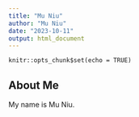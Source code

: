 ```yaml
---
title: "Mu Niu"
author: "Mu Niu"
date: "2023-10-11"
output: html_document
---
```


```{r setup, include=FALSE}
knitr::opts_chunk$set(echo = TRUE)
```

## About Me
My name is Mu Niu.